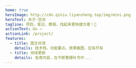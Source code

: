 ```yaml
---
home: true
heroImage: http://cdn.qiniu.liyansheng.top/img/mini.png
heroText: 木子-空间 
tagline: 项目，笔记，教程，找起来更快捷方便！🚀
actionText: Go →
actionLink: /project/
features:
  - title: 图文并茂
    details: 技术栈，功能要点，效果截图，应有尽有
  - title: 持续更新
    details: 各类内容，在不断整理补充中...
---
```


<CustomFooter/> 

